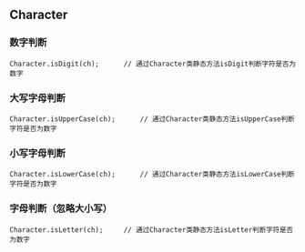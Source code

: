 ## Character

### 数字判断

```
Character.isDigit(ch);		// 通过Character类静态方法isDigit判断字符是否为数字
```

### 大写字母判断

```
Character.isUpperCase(ch);		// 通过Character类静态方法isUpperCase判断字符是否为数字
```

### 小写字母判断

```
Character.isLowerCase(ch);		// 通过Character类静态方法isLowerCase判断字符是否为数字
```

### 字母判断（忽略大小写）

```
Character.isLetter(ch);		// 通过Character类静态方法isLetter判断字符是否为数字
```

